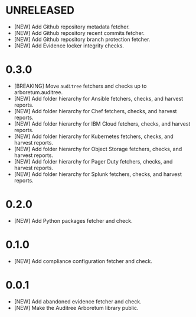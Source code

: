 # UNRELEASED

- [NEW] Add Github repository metadata fetcher.
- [NEW] Add Github repository recent commits fetcher.
- [NEW] Add Github repository branch protection fetcher.
- [NEW] Add Evidence locker integrity checks.

# 0.3.0

- [BREAKING] Move `auditree` fetchers and checks up to arboretum.auditree.
- [NEW] Add folder hierarchy for Ansible fetchers, checks, and harvest reports.
- [NEW] Add folder hierarchy for Chef fetchers, checks, and harvest reports.
- [NEW] Add folder hierarchy for IBM Cloud fetchers, checks, and harvest reports.
- [NEW] Add folder hierarchy for Kubernetes fetchers, checks, and harvest reports.
- [NEW] Add folder hierarchy for Object Storage fetchers, checks, and harvest reports.
- [NEW] Add folder hierarchy for Pager Duty fetchers, checks, and harvest reports.
- [NEW] Add folder hierarchy for Splunk fetchers, checks, and harvest reports.

# 0.2.0

- [NEW] Add Python packages fetcher and check.

# 0.1.0

- [NEW] Add compliance configuration fetcher and check.

# 0.0.1

- [NEW] Add abandoned evidence fetcher and check.
- [NEW] Make the Auditree Arboretum library public.
